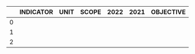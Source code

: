 |    | INDICATOR   | UNIT   | SCOPE   | 2022   | 2021   | OBJECTIVE   |
|---:|:------------|:-------|:--------|:-------|:-------|:------------|
|  0 |             |        |         |        |        |             |
|  1 |             |        |         |        |        |             |
|  2 |             |        |         |        |        |             |